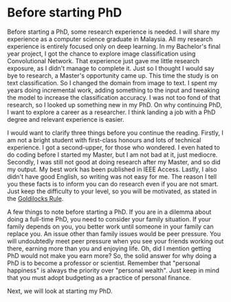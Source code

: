# Before starting PhD

Before starting a PhD, some research experience is needed. I will share my experience as a computer science graduate in Malaysia. All my research experience is entirely focused only on deep learning. In my Bachelor's final year project, I got the chance to explore image classification using Convolutional Network. That experience just gave me little research exposure, as I didn't manage to complete it. Just so I thought I would say bye to research, a Master's opportunity came up. This time the study is on text classification. So I changed the domain from image to text. I spent my years doing incremental work, adding something to the input and tweaking the model to increase the classification accuracy. I was not too fond of that research, so I looked up something new in my PhD. On why continuing PhD, I want to explore a career as a researcher. I think landing a job with a PhD degree and relevant experience is easier. 

I would want to clarify three things before you continue the reading. Firstly, I am not a bright student with first-class honours and lots of technical experience. I got a second-upper, for those who wondered. I even hated to do coding before I started my Master, but I am not bad at it, just mediocre. Secondly, I was still not good at doing research after my Master, and so did my output. My best work has been published in IEEE Access. Lastly, I also didn't have good English, so writing was not easy for me. The reason I tell you these facts is to inform you can do research even if you are not smart. Just keep the difficulty to your level, so you will be motivated, as stated in the [Goldilocks Rule](https://jamesclear.com/goldilocks-rule).

A few things to note before starting a PhD. If you are in a dilemma about doing a full-time PhD, you need to consider your family situation. If your family depends on you, you better work until someone in your family can replace you. An issue other than family issues would be peer pressure. You will undoubtedly meet peer pressure when you see your friends working out there, earning more than you and enjoying life. Oh, did I mention getting PhD would not make you earn more? So, the solid answer for why doing a PhD is to become a professor or scientist. Remember that "personal happiness" is always the priority over "personal wealth". Just keep in mind that you must adopt budgeting as a practice of personal finance. 

Next, we will look at starting my PhD.